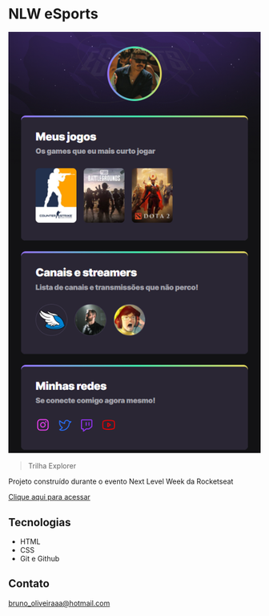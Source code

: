 # NLW eSports

![preview](./.github/preview.png)

> Trilha Explorer

Projeto construído durante o evento Next Level Week da Rocketseat

[Clique aqui para acessar](https://brunodeoli.github.io/nlw-eSports-rocketseat)

## Tecnologias
- HTML
- CSS
- Git e Github

## Contato

bruno_oliveiraaa@hotmail.com
